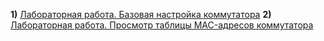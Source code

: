 **1)** [Лабораторная работа. Базовая настройка коммутатора](https://github.com/Art1shock/otus-networks/tree/main/labs/lab00)
**2)** [Лабораторная работа. Просмотр таблицы MAC-адресов коммутатора](https://github.com/Art1shock/otus-networks/tree/main/labs/lab01)
